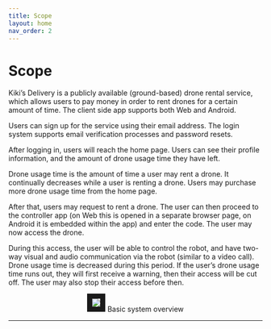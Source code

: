 ```yaml
---
title: Scope
layout: home
nav_order: 2
---
```


# Scope
Kiki’s Delivery is a publicly available (ground-based) drone rental service, which allows users to pay money in order to rent drones for a certain amount of time.  The client side app supports both Web and Android.  
  
Users can sign up for the service using their email address. The login system supports email verification processes and password resets.  
  
After logging in, users will reach the home page. Users can see their profile information, and the amount of drone usage time they have left.  
  
Drone usage time is the amount of time a user may rent a drone. It continually decreases while a user is renting a drone. Users may purchase more drone usage time from the home page.  
  
After that, users may request to rent a drone. The user can then proceed to the controller app (on Web this is opened in a separate browser page, on Android it is embedded within the app) and enter the code.  The user may now access the drone.  
  
During this access, the user will be able to control the robot, and have two-way visual and audio communication via the robot (similar to a video call). Drone usage time is decreased during this period. If the user’s drone usage time runs out, they will first receive a warning, then their access will be cut off. The user may also stop their access before then.  


<p align="center">
<img src="https://github.com/LeeZeHao/Kiki_Delivery_Docs/assets/46279960/8095dcb4-dc11-45aa-81d6-e06b1176d6fc" border="10"/>  
Basic system overview
</p>



----

[Just the Docs]: https://just-the-docs.github.io/just-the-docs/
[GitHub Pages]: https://docs.github.com/en/pages
[README]: https://github.com/just-the-docs/just-the-docs-template/blob/main/README.md
[Jekyll]: https://jekyllrb.com
[GitHub Pages / Actions workflow]: https://github.blog/changelog/2022-07-27-github-pages-custom-github-actions-workflows-beta/
[use this template]: https://github.com/just-the-docs/just-the-docs-template/generate
